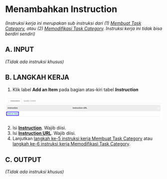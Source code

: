# Menambahkan Instruction

*(Instruksi kerja ini merupakan sub instruksi dari (1) [Membuat Task Category](./membuat.md), atau (2) [Memodifikasi Task Category](./memodifikasi.md). Instruksi kerja ini tidak bisa berdiri sendiri)*

## A. INPUT

*(Tidak ada instruksi khusus)*

## B. LANGKAH KERJA

1. Klik label **Add an Item** pada bagian atas-kiri tabel ***Instruction***

![](../../img/task-category/tombol-add-item-instruction.png)

2. Isi **[Instruction](./penjelasan.md#field-instruction-name)**. Wajib diisi.
3. Isi **[Instruction URL](./penjelasan.md#field-instruction-url)**. Wajib diisi.
4. Lanjutkan [langkah ke-5 instruksi kerja Membuat Task Category](./membuat.md#l5) atau [langkah ke-6 instruksi kerja Memodifikasi Task Category](./memodifikasi.md#l6).

## C. OUTPUT

*(Tidak ada instruksi khusus)*
